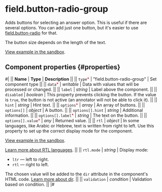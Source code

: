# field.button-radio-group

Adds buttons for selecting an answer option. This is useful if there are several options. You can add just one button, but it's easier to use [field.button-radio](field.button-radio.md) for that.

The button size depends on the length of the text.

[View example in the sandbox](https://clck.ru/asSHw).

## Component properties {#properties}

#|
|| **Name** | **Type** | **Description** ||
|| `type`<span style="color: red">\*</span> | "field.button-radio-group" | Set component type ||
|| `data`<span style="color: red">\*</span> | _writable_ | Data with values that will be processed or changed. ||
|| `label` | _string_ | Label above the component. ||
|| `disabled` | _boolean_ | This property prevents clicking the button. If the value is `true`, the button is not active (an annotator will not be able to click it). ||
|| `hint` | _string_ | Hint text. ||
|| `options`<span style="color: red">\*</span> | _array_ | An array of buttons. ||
|| `options[]` | _object_ | A button. ||
|| `options[].hint` | _string_ | Additional information. ||
|| `options[].label`<span style="color: red">\*</span> | _string_ | The text on the button. ||
|| `options[].value`<span style="color: red">\*</span> | _any_ | Returned value. ||
|| `rtl` | _object_ | In some languages, like Arabic or Hebrew, text is written from right to left. Use this property to set up the correct display mode for the component.

[View example in the sandbox](https://clck.ru/amHA8).

[Learn more about RTL languages](https://www.w3.org/International/questions/qa-scripts). ||
|| `rtl.mode` | _string_ | Display mode:

- `ltr` — left to right.
- `rtl` — right to left.

The chosen value will be added to the `dir` attribute in the component's HTML code. [Learn more about dir](https://www.w3.org/International/questions/qa-html-dir). ||
|| `validation` | _condition_ | Validation based on condition. ||
|#
